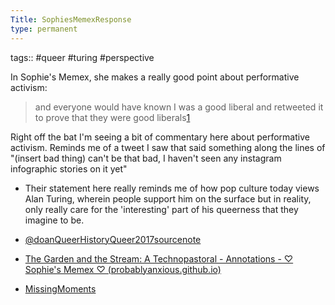 ```yaml
---
Title: SophiesMemexResponse
type: permanent
---
```


tags::  #queer #turing #perspective

In Sophie's Memex, she makes a really good point about performative activism:

> and everyone would have known I was a good liberal and retweeted it to prove that they were good liberals[1](https://probablyanxious.github.io/hist1900-memex/Full%20Annotations/The%20Garden%20and%20the%20Stream%20-%20Annotations/#fn:1)

Right off the bat I'm seeing a bit of commentary here about performative activism. Reminds me of a tweet I saw that said something along the lines of "(insert bad thing) can't be that bad, I haven't seen any instagram infographic stories on it yet"

- Their statement here really reminds me of how pop culture today views Alan Turing, wherein people support him on the surface but in reality, only really care for the 'interesting' part of his queerness that they imagine to be. 

- [@doanQueerHistoryQueer2017sourcenote](@doanQueerHistoryQueer2017sourcenote.md)
- [The Garden and the Stream: A Technopastoral - Annotations - ♡ Sophie's Memex ♡ (probablyanxious.github.io)](https://probablyanxious.github.io/hist1900-memex/Full%20Annotations/The%20Garden%20and%20the%20Stream%20-%20Annotations/)
- [MissingMoments](MissingMoments.md)

